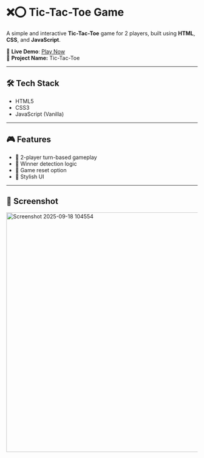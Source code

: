 # ❌⭕ Tic-Tac-Toe Game

A simple and interactive **Tic-Tac-Toe** game for 2 players, built using **HTML**, **CSS**, and **JavaScript**.

🔗 **Live Demo**: [Play Now](https://amirsuhail21.github.io/Tik-Tak-Toe/)  
📁 **Project Name:** Tic-Tac-Toe

---

## 🛠 Tech Stack

- HTML5
- CSS3
- JavaScript (Vanilla)

---

## 🎮 Features

- 🎲 2-player turn-based gameplay
- 🧠 Winner detection logic
- 🔁 Game reset option
- 🎨 Stylish UI

---

## 📸 Screenshot

<img width="1365" height="632" alt="Screenshot 2025-09-18 104554" src="https://github.com/user-attachments/assets/942b32e1-13fa-4964-9bf6-ab9d376735b1" />

